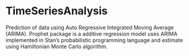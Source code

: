 # TimeSeriesAnalysis
Prediction of data using Auto Regressive Integrated Moving Average (ARIMA). Prophet package is a additive regression model uses ARIMA  implemented in Stan’s probabilistic programming language and estimate using Hamiltonian Monte Carlo algorithm. 
